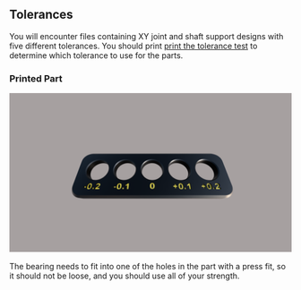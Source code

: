 ## Tolerances
You will encounter files containing XY joint and shaft support designs with five different tolerances. You should print   [print the tolerance test](https://github.com/Pole-Engineering/Crossant-235/blob/main/STLs/Tools/%5Bo%5D_tolerance_test.stl) to determine which tolerance to use for the parts. 

### Printed Part
![image](../../assets/tolerance_test.png)

The bearing needs to fit into one of the holes in the part with a press fit, so it should not be loose, and you should use all of your strength.
